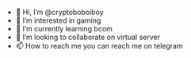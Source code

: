 - 👋 Hi, I’m @cryptoboboiboy
- 👀 I’m interested in gaming
- 🌱 I’m currently learning bcom
- 💞️ I’m looking to collaborate on virtual server
- 📫 How to reach me you can reach me on telegram

<!---
cryptoboboiboy/cryptoboboiboy is a ✨ special ✨ repository because its `README.md` (this file) appears on your GitHub profile.
You can click the Preview link to take a look at your changes.
--->
